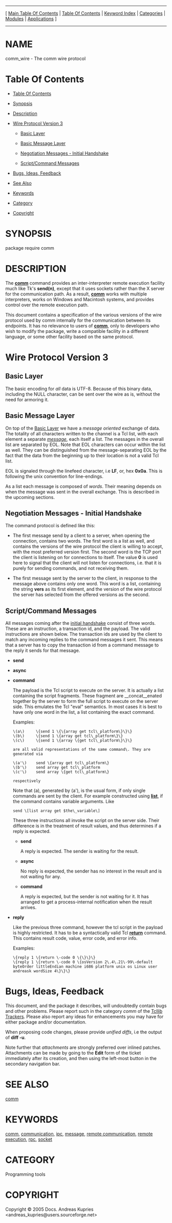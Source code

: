 
[//000000001]: # (comm\_wire \- Remote communication)
[//000000002]: # (Generated from file 'comm\_wire\.man' by tcllib/doctools with format 'markdown')
[//000000003]: # (Copyright &copy; 2005 Docs\. Andreas Kupries <andreas\_kupries@users\.sourceforge\.net>)
[//000000004]: # (comm\_wire\(n\) 3 tcllib "Remote communication")

<hr> [ <a href="../../../../toc.md">Main Table Of Contents</a> &#124; <a
href="../../../toc.md">Table Of Contents</a> &#124; <a
href="../../../../index.md">Keyword Index</a> &#124; <a
href="../../../../toc0.md">Categories</a> &#124; <a
href="../../../../toc1.md">Modules</a> &#124; <a
href="../../../../toc2.md">Applications</a> ] <hr>

# NAME

comm\_wire \- The comm wire protocol

# <a name='toc'></a>Table Of Contents

  - [Table Of Contents](#toc)

  - [Synopsis](#synopsis)

  - [Description](#section1)

  - [Wire Protocol Version 3](#section2)

      - [Basic Layer](#subsection1)

      - [Basic Message Layer](#subsection2)

      - [Negotiation Messages \- Initial Handshake](#subsection3)

      - [Script/Command Messages](#subsection4)

  - [Bugs, Ideas, Feedback](#section3)

  - [See Also](#seealso)

  - [Keywords](#keywords)

  - [Category](#category)

  - [Copyright](#copyright)

# <a name='synopsis'></a>SYNOPSIS

package require comm  

# <a name='description'></a>DESCRIPTION

The __[comm](comm\.md)__ command provides an inter\-interpreter remote
execution facility much like Tk's __send\(n\)__, except that it uses sockets
rather than the X server for the communication path\. As a result,
__[comm](comm\.md)__ works with multiple interpreters, works on Windows
and Macintosh systems, and provides control over the remote execution path\.

This document contains a specification of the various versions of the wire
protocol used by comm internally for the communication between its endpoints\. It
has no relevance to users of __[comm](comm\.md)__, only to developers who
wish to modify the package, write a compatible facility in a different language,
or some other facility based on the same protocol\.

# <a name='section2'></a>Wire Protocol Version 3

## <a name='subsection1'></a>Basic Layer

The basic encoding for *all* data is UTF\-8\. Because of this binary data,
including the NULL character, can be sent over the wire as is, without the need
for armoring it\.

## <a name='subsection2'></a>Basic Message Layer

On top of the [Basic Layer](#subsection1) we have a *message oriented*
exchange of data\. The totality of all characters written to the channel is a Tcl
list, with each element a separate
*[message](\.\./\.\./\.\./\.\./index\.md\#message)*, each itself a list\. The
messages in the overall list are separated by EOL\. Note that EOL characters can
occur within the list as well\. They can be distinguished from the
message\-separating EOL by the fact that the data from the beginning up to their
location is not a valid Tcl list\.

EOL is signaled through the linefeed character, i\.e __LF__, or, hex
__0x0a__\. This is following the unix convention for line\-endings\.

As a list each message is composed of *words*\. Their meaning depends on when
the message was sent in the overall exchange\. This is described in the upcoming
sections\.

## <a name='subsection3'></a>Negotiation Messages \- Initial Handshake

The command protocol is defined like this:

  - The first message send by a client to a server, when opening the connection,
    contains two words\. The first word is a list as well, and contains the
    versions of the wire protocol the client is willing to accept, with the most
    preferred version first\. The second word is the TCP port the client is
    listening on for connections to itself\. The value __0__ is used here to
    signal that the client will not listen for connections, i\.e\. that it is
    purely for sending commands, and not receiving them\.

  - The first message sent by the server to the client, in response to the
    message above contains only one word\. This word is a list, containing the
    string __vers__ as its first element, and the version of the wire
    protocol the server has selected from the offered versions as the second\.

## <a name='subsection4'></a>Script/Command Messages

All messages coming after the [initial handshake](#subsection3) consist of
three words\. These are an instruction, a transaction id, and the payload\. The
valid instructions are shown below\. The transaction ids are used by the client
to match any incoming replies to the command messages it sent\. This means that a
server has to copy the transaction id from a command message to the reply it
sends for that message\.

  - __send__

  - __async__

  - __command__

    The payload is the Tcl script to execute on the server\. It is actually a
    list containing the script fragments\. These fragment are
    __concat__enated together by the server to form the full script to
    execute on the server side\. This emulates the Tcl "eval" semantics\. In most
    cases it is best to have only one word in the list, a list containing the
    exact command\.

    Examples:

        \(a\)     \{send 1 \{\{array get tcl\_platform\}\}\}
        \(b\)     \{send 1 \{array get tcl\_platform\}\}
        \(c\)     \{send 1 \{array \{get tcl\_platform\}\}\}

        are all valid representations of the same command\. They are
        generated via

        \(a'\)    send \{array get tcl\_platform\}
        \(b'\)    send array get tcl\_platform
        \(c'\)    send array \{get tcl\_platform\}

        respectively

    Note that \(a\), generated by \(a'\), is the usual form, if only single commands
    are sent by the client\. For example constructed using
    __[list](\.\./\.\./\.\./\.\./index\.md\#list)__, if the command contains
    variable arguments\. Like

        send \[list array get $the\_variable\]

    These three instructions all invoke the script on the server side\. Their
    difference is in the treatment of result values, and thus determines if a
    reply is expected\.

      * __send__

        A reply is expected\. The sender is waiting for the result\.

      * __async__

        No reply is expected, the sender has no interest in the result and is
        not waiting for any\.

      * __command__

        A reply is expected, but the sender is not waiting for it\. It has
        arranged to get a process\-internal notification when the result arrives\.

  - __reply__

    Like the previous three command, however the tcl script in the payload is
    highly restricted\. It has to be a syntactically valid Tcl
    __[return](\.\./\.\./\.\./\.\./index\.md\#return)__ command\. This contains
    result code, value, error code, and error info\.

    Examples:

        \{reply 1 \{return \-code 0 \{\}\}\}
        \{reply 1 \{return \-code 0 \{osVersion 2\.4\.21\-99\-default byteOrder littleEndian machine i686 platform unix os Linux user andreask wordSize 4\}\}\}

# <a name='section3'></a>Bugs, Ideas, Feedback

This document, and the package it describes, will undoubtedly contain bugs and
other problems\. Please report such in the category *comm* of the [Tcllib
Trackers](http://core\.tcl\.tk/tcllib/reportlist)\. Please also report any ideas
for enhancements you may have for either package and/or documentation\.

When proposing code changes, please provide *unified diffs*, i\.e the output of
__diff \-u__\.

Note further that *attachments* are strongly preferred over inlined patches\.
Attachments can be made by going to the __Edit__ form of the ticket
immediately after its creation, and then using the left\-most button in the
secondary navigation bar\.

# <a name='seealso'></a>SEE ALSO

[comm](comm\.md)

# <a name='keywords'></a>KEYWORDS

[comm](\.\./\.\./\.\./\.\./index\.md\#comm),
[communication](\.\./\.\./\.\./\.\./index\.md\#communication),
[ipc](\.\./\.\./\.\./\.\./index\.md\#ipc),
[message](\.\./\.\./\.\./\.\./index\.md\#message), [remote
communication](\.\./\.\./\.\./\.\./index\.md\#remote\_communication), [remote
execution](\.\./\.\./\.\./\.\./index\.md\#remote\_execution),
[rpc](\.\./\.\./\.\./\.\./index\.md\#rpc), [socket](\.\./\.\./\.\./\.\./index\.md\#socket)

# <a name='category'></a>CATEGORY

Programming tools

# <a name='copyright'></a>COPYRIGHT

Copyright &copy; 2005 Docs\. Andreas Kupries <andreas\_kupries@users\.sourceforge\.net>
